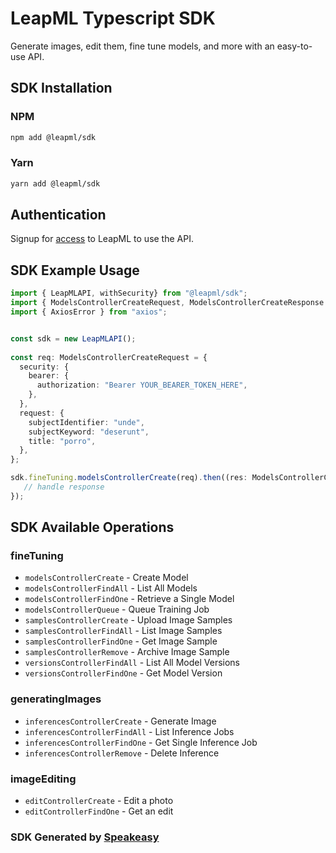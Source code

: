 # LeapML Typescript SDK

Generate images, edit them, fine tune models, and more with an easy-to-use API.

<!-- Start SDK Installation -->
## SDK Installation

### NPM

```bash
npm add @leapml/sdk
```

### Yarn

```bash
yarn add @leapml/sdk
```
<!-- End SDK Installation -->

## Authentication

Signup for [access](https://www.leapml.dev/signup) to LeapML to use the API. 

## SDK Example Usage
<!-- Start SDK Example Usage -->
```typescript
import { LeapMLAPI, withSecurity} from "@leapml/sdk";
import { ModelsControllerCreateRequest, ModelsControllerCreateResponse } from "@leapml/sdk/src/sdk/models/operations";
import { AxiosError } from "axios";


const sdk = new LeapMLAPI();
    
const req: ModelsControllerCreateRequest = {
  security: {
    bearer: {
      authorization: "Bearer YOUR_BEARER_TOKEN_HERE",
    },
  },
  request: {
    subjectIdentifier: "unde",
    subjectKeyword: "deserunt",
    title: "porro",
  },
};

sdk.fineTuning.modelsControllerCreate(req).then((res: ModelsControllerCreateResponse | AxiosError) => {
   // handle response
});
```
<!-- End SDK Example Usage -->

<!-- Start SDK Available Operations -->
## SDK Available Operations


### fineTuning

* `modelsControllerCreate` - Create Model
* `modelsControllerFindAll` - List All Models
* `modelsControllerFindOne` - Retrieve a Single Model
* `modelsControllerQueue` - Queue Training Job
* `samplesControllerCreate` - Upload Image Samples
* `samplesControllerFindAll` - List Image Samples
* `samplesControllerFindOne` - Get Image Sample
* `samplesControllerRemove` - Archive Image Sample
* `versionsControllerFindAll` - List All Model Versions
* `versionsControllerFindOne` - Get Model Version

### generatingImages

* `inferencesControllerCreate` - Generate Image
* `inferencesControllerFindAll` - List Inference Jobs
* `inferencesControllerFindOne` - Get Single Inference Job
* `inferencesControllerRemove` - Delete Inference

### imageEditing

* `editControllerCreate` - Edit a photo
* `editControllerFindOne` - Get an edit
<!-- End SDK Available Operations -->

### SDK Generated by [Speakeasy](https://docs.speakeasyapi.dev/docs/using-speakeasy/client-sdks)
